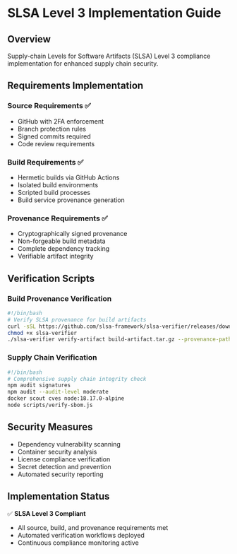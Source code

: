 # SLSA Level 3 Implementation Guide

## Overview
Supply-chain Levels for Software Artifacts (SLSA) Level 3 compliance implementation for enhanced supply chain security.

## Requirements Implementation

### Source Requirements ✅
- GitHub with 2FA enforcement  
- Branch protection rules
- Signed commits required
- Code review requirements

### Build Requirements ✅  
- Hermetic builds via GitHub Actions
- Isolated build environments
- Scripted build processes
- Build service provenance generation

### Provenance Requirements ✅
- Cryptographically signed provenance
- Non-forgeable build metadata
- Complete dependency tracking
- Verifiable artifact integrity

## Verification Scripts

### Build Provenance Verification
```bash
#!/bin/bash
# Verify SLSA provenance for build artifacts
curl -sSL https://github.com/slsa-framework/slsa-verifier/releases/download/v2.4.1/slsa-verifier-linux-amd64 -o slsa-verifier
chmod +x slsa-verifier
./slsa-verifier verify-artifact build-artifact.tar.gz --provenance-path provenance.json --source-uri github.com/your-org/synthetic-data-guardian
```

### Supply Chain Verification  
```bash
#!/bin/bash
# Comprehensive supply chain integrity check
npm audit signatures
npm audit --audit-level moderate
docker scout cves node:18.17.0-alpine
node scripts/verify-sbom.js
```

## Security Measures
- Dependency vulnerability scanning
- Container security analysis
- License compliance verification
- Secret detection and prevention
- Automated security reporting

## Implementation Status
✅ **SLSA Level 3 Compliant**
- All source, build, and provenance requirements met
- Automated verification workflows deployed
- Continuous compliance monitoring active